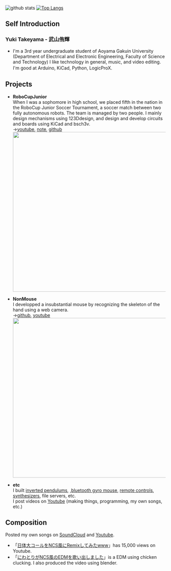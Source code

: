 <!--
### Hi there 👋
- 🔭 I’m currently working on ...
- 🌱 I’m currently learning ...
- 👯 I’m looking to collaborate on ...
- 🤔 I’m looking for help with ...
- 💬 Ask me about ...
- 📫 How to reach me: ...
- 😄 Pronouns: ...
- ⚡ Fun fact: ...
-->
![github stats](https://github-readme-stats.vercel.app/api?username=takeyamayuki)
[![Top Langs](https://github-readme-stats.vercel.app/api/top-langs/?username=takeyamayuki)](https://github.com/anuraghazra/github-readme-stats)  

## Self Introduction
### Yuki Takeyama - 武山侑輝   
- I'm a 3rd year undergraduate student of Aoyama Gakuin University (Department of Electrical and Electronic Engineering, Faculty of Science and Technology) I like technology in general, music, and video editing. I'm good at Arduino, KiCad, Python, LogicProX.  　　   

## Projects
* **RoboCupJunior**    
When I was a sophomore in high school, we placed fifth in the nation in the RoboCup Junior Soccer Tournament, a soccer match between two fully autonomous robots. The team is managed by two people. I mainly design mechanisms using 123Ddesign, and design and develop circuits and boards using KiCad and bsch3v.  
→[youtube](https://www.youtube.com/playlist?list=PLkEBRGnKNUILFJv4zKvQkQi69NoT-_FYg), [note](https://note.com/spinach_egg/n/n5938fe6f424b), [github](https://github.com/takeyamayuki/RCJ_Japan_Soccer2017_PCB)  
  <img src="https://user-images.githubusercontent.com/22733958/126577854-11db00ce-e076-48a0-ace8-57b6481a140b.JPG" width="500">

* **NonMouse**    
I developped a insubstantial mouse by recognizing the skeleton of the hand using a web camera.  
→[github](https://github.com/takeyamayuki/NonMouse2), [youtube](https://youtu.be/ufvOJUTCF8M)  
  <img src="https://user-images.githubusercontent.com/22733958/126581804-1df2e261-cd39-4ccc-a4b5-7aedd054b065.gif" width="500">

* **etc**  
I built [inverted pendulums](https://github.com/takeyamayuki/Inverted-pendulum), ,[bluetooth gyro mouse](https://github.com/takeyamayuki/bluetooth_gyro_mouse), [remote controls](https://github.com/takeyamayuki/SmaRemo), [synthesizers](https://youtu.be/jINfBOPpO74), file servers, etc.   
I post videos on [Youtube](https://www.youtube.com/channel/UC2Ijyce-DOkMKqagTPDZleg) (making things, programming, my own songs, etc.)  


## Composition
Posted my own songs on [SoundCloud](https://soundcloud.com/takeyamadesu) and [Youtube](https://www.youtube.com/channel/UC2Ijyce-DOkMKqagTPDZleg).  
* 「[日体大コールをNCS風にRemixしてみたwww](https://www.youtube.com/watch?v=4RMUM_g9-A8)」has 15,000 views on Youtube.  
* 「[にわとりがNCS風のEDMを歌い出しました](https://youtu.be/6ET-LOTNuJA)」is a EDM using chicken clucking. I also produced the video using blender.


